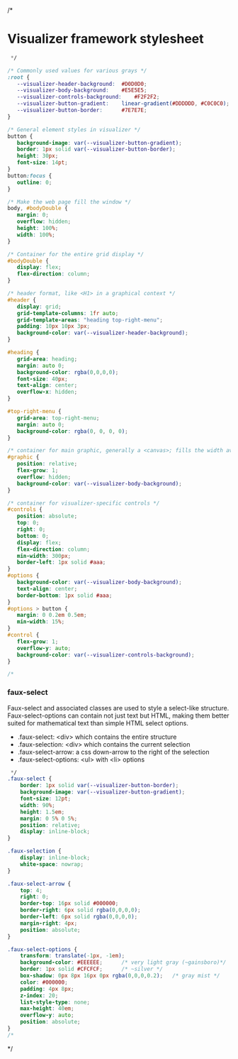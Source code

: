 /*
# Visualizer framework stylesheet
```css
 */

/* Commonly used values for various grays */
:root {
   --visualizer-header-background:	#D0D0D0;
   --visualizer-body-background:	#E5E5E5;
   --visualizer-controls-background:	#F2F2F2;
   --visualizer-button-gradient:	linear-gradient(#DDDDDD, #C0C0C0);
   --visualizer-button-border:		#7E7E7E;
}

/* General element styles in visualizer */
button {
   background-image: var(--visualizer-button-gradient);
   border: 1px solid var(--visualizer-button-border);
   height: 30px;
   font-size: 14pt;
}
button:focus {
   outline: 0;
}

/* Make the web page fill the window */
body, #bodyDouble {
   margin: 0;
   overflow: hidden;
   height: 100%;
   width: 100%;
}

/* Container for the entire grid display */
#bodyDouble {
   display: flex;
   flex-direction: column;
}

/* header format, like <H1> in a graphical context */
#header {
   display: grid;
   grid-template-columns: 1fr auto;
   grid-template-areas: "heading top-right-menu";
   padding: 10px 10px 3px;
   background-color: var(--visualizer-header-background);
}

#heading {
   grid-area: heading;
   margin: auto 0;
   background-color: rgba(0,0,0,0);
   font-size: 40px;
   text-align: center;
   overflow-x: hidden;
}

#top-right-menu {
   grid-area: top-right-menu;
   margin: auto 0;
   background-color: rgba(0, 0, 0, 0);
}

/* container for main graphic, generally a <canvas>; fills the width available */
#graphic {
   position: relative;
   flex-grow: 1;
   overflow: hidden;
   background-color: var(--visualizer-body-background);
}

/* container for visualizer-specific controls */
#controls {
   position: absolute;
   top: 0;
   right: 0;
   bottom: 0;
   display: flex;
   flex-direction: column;
   min-width: 300px;
   border-left: 1px solid #aaa;
}
#options {
   background-color: var(--visualizer-body-background);
   text-align: center;
   border-bottom: 1px solid #aaa;
}
#options > button {
   margin: 0 0.2em 0.5em;
   min-width: 15%;
}
#control {
   flex-grow: 1;
   overflow-y: auto;
   background-color: var(--visualizer-controls-background);
}

/*
```
### faux-select
Faux-select and associated classes are used to style a select-like structure. Faux-select-options can contain not just text but HTML, making them better suited for mathematical text than simple HTML select options.
  * .faux-select: &lt;div&gt; which contains the entire structure
  * .faux-selection: &lt;div&gt; which contains the current selection
  * .faux-select-arrow: a css down-arrow to the right of the selection
  * .faux-select-options: &lt;ul&gt; with &lt;li&gt; options

```css
 */
.faux-select {
    border: 1px solid var(--visualizer-button-border);
    background-image: var(--visualizer-button-gradient);
    font-size: 12pt;
    width: 90%;
    height: 1.5em;
    margin: 0 5% 0 5%;
    position: relative;
    display: inline-block;
}

.faux-selection {
    display: inline-block;
    white-space: nowrap;
}

.faux-select-arrow {
    top: 4;
    right: 0;
    border-top: 16px solid #000000;
    border-right: 6px solid rgba(0,0,0,0);
    border-left: 6px solid rgba(0,0,0,0);
    margin-right: 4px;
    position: absolute;
}

.faux-select-options {
    transform: translate(-1px, -1em);
    background-color: #EEEEEE;		/* very light gray (~gainsboro)*/
    border: 1px solid #CFCFCF;		/* ~silver */
    box-shadow: 0px 8px 16px 0px rgba(0,0,0,0.2);	/* gray mist */
    color: #000000;	
    padding: 4px 8px;
    z-index: 20;
    list-style-type: none;
    max-height: 40em;
    overflow-y: auto;
    position: absolute;
}
/*
```
 */
